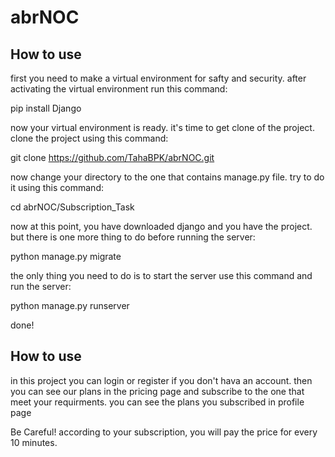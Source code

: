 # abrNOC

## How to use
  first you need to make a virtual environment for safty and security.
  after activating the virtual environment run this command:
  
  pip install Django
  
  now your virtual environment is ready.
  it's time to get clone of the project.
  clone the project using this command:
  
  git clone https://github.com/TahaBPK/abrNOC.git
  
  now change your directory to the one that contains manage.py file.
  try to do it using this command:
  
  cd abrNOC/Subscription_Task
  
  now at this point, you have downloaded django and you have the project.
  but there is one more thing to do before running the server:

  python manage.py migrate

  the only thing you need to do is to start the server
  use this command and run the server:
  
  python manage.py runserver
  
  done!
  
## How to use
  in this project you can login or register if you don't hava an account.
  then you can see our plans in the pricing page and subscribe to the one that meet your requirments.
  you can see the plans you subscribed in profile page
  
  Be Careful! according to your subscription, you will pay the price for every 10 minutes. 
